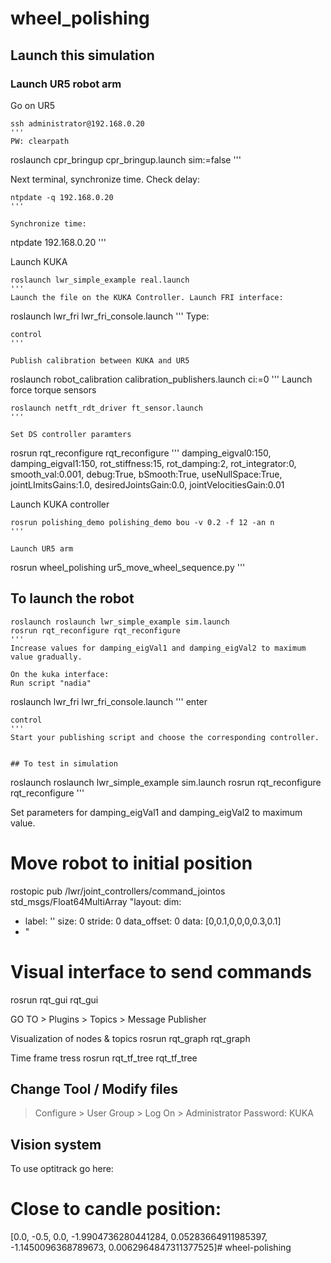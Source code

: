 # wheel_polishing

## Launch this simulation

### Launch UR5 robot arm
Go on UR5
```
ssh administrator@192.168.0.20
'''
PW: clearpath

```
roslaunch cpr_bringup cpr_bringup.launch sim:=false
'''

Next terminal, synchronize time. Check delay:
```
ntpdate -q 192.168.0.20
'''

Synchronize time:
```
ntpdate 192.168.0.20
'''


Launch KUKA
```
roslaunch lwr_simple_example real.launch
'''
Launch the file on the KUKA Controller. Launch FRI interface:
```
roslaunch lwr_fri lwr_fri_console.launch
'''
Type:
```
control
'''

Publish calibration between KUKA and UR5
```
roslaunch robot_calibration calibration_publishers.launch ci:=0
'''
Launch force torque sensors
```
roslaunch netft_rdt_driver ft_sensor.launch 
'''

Set DS controller paramters
```
rosrun rqt_reconfigure rqt_reconfigure 
'''
damping_eigval0:150, damping_eigval1:150, rot_stiffness:15, rot_damping:2, rot_integrator:0, smooth_val:0.001, debug:True, bSmooth:True, useNullSpace:True, jointLImitsGains:1.0, desiredJointsGain:0.0, jointVelocitiesGain:0.01  

Launch KUKA controller
```
rosrun polishing_demo polishing_demo bou -v 0.2 -f 12 -an n
'''

Launch UR5 arm
```
rosrun wheel_polishing ur5_move_wheel_sequence.py 
'''


## To launch the robot
```
roslaunch roslaunch lwr_simple_example sim.launch 
rosrun rqt_reconfigure rqt_reconfigure
'''
Increase values for damping_eigVal1 and damping_eigVal2 to maximum value gradually.

On the kuka interface:
Run script "nadia"
```
roslaunch lwr_fri lwr_fri_console.launch 
'''
enter
```
control
'''
Start your publishing script and choose the corresponding controller.


## To test in simulation
```
roslaunch roslaunch lwr_simple_example sim.launch
rosrun rqt_reconfigure rqt_reconfigure
'''

Set parameters for damping_eigVal1 and damping_eigVal2 to maximum value.  


# Move robot to initial position
rostopic pub /lwr/joint_controllers/command_jointos std_msgs/Float64MultiArray "layout:
  dim:
  - label: ''
    size: 0
    stride: 0
  data_offset: 0
data:  [0,0.1,0,0,0,0.3,0.1]
- " 


# Visual interface to send commands
rosrun rqt_gui rqt_gui

GO TO > Plugins > Topics > Message Publisher

Visualization of nodes & topics
rosrun rqt_graph rqt_graph

Time frame tress
rosrun rqt_tf_tree rqt_tf_tree 

## Change Tool / Modify files
> Configure > User Group > Log On > Administrator
> Password: KUKA

## Vision system
To use optitrack go here:


# Close to candle position:

[0.0, -0.5, 0.0, -1.9904736280441284, 0.05283664911985397, -1.1450096368789673, 0.0062964847311377525]# wheel-polishing
